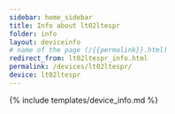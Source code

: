 ```yaml
---
sidebar: home_sidebar
title: Info about lt02ltespr
folder: info
layout: deviceinfo
# name of the page (/{{permalink}}.html)
redirect_from: lt02ltespr_info.html
permalink: /devices/lt02ltespr/
device: lt02ltespr
---
```

{% include templates/device_info.md %}